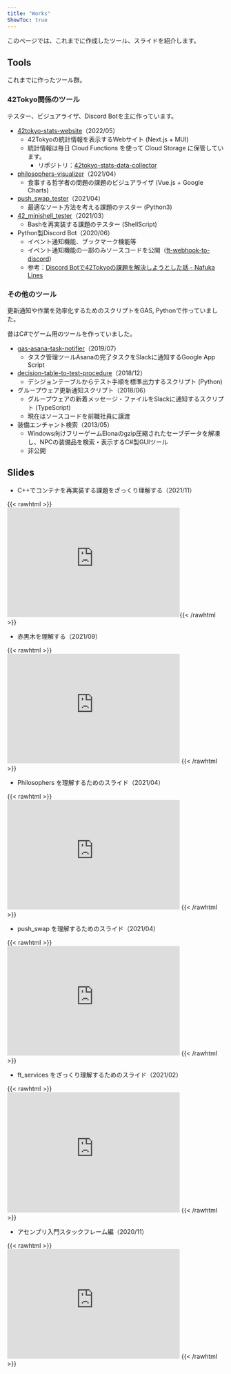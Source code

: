 ```yaml
---
title: "Works"
ShowToc: true
---
```


このページでは、これまでに作成したツール、スライドを紹介します。

## Tools

これまでに作ったツール群。

### 42Tokyo関係のツール

テスター、ビジュアライザ、Discord Botを主に作っています。

- [42tokyo-stats-website](https://github.com/nafuka11/42tokyo-stats-website)（2022/05）
  - 42Tokyoの統計情報を表示するWebサイト (Next.js + MUI)
  - 統計情報は毎日 Cloud Functions を使って Cloud Storage に保管しています。
    - リポジトリ：[42tokyo-stats-data-collector](https://github.com/nafuka11/42tokyo-stats-data-collector)
- [philosophers-visualizer](https://github.com/nafuka11/philosophers-visualizer)（2021/04）
  - 食事する哲学者の問題の課題のビジュアライザ (Vue.js + Google Charts)
- [push_swap_tester](https://github.com/nafuka11/push_swap_tester)（2021/04）
  - 最適なソート方法を考える課題のテスター (Python3)
- [42_minishell_tester](https://github.com/nafuka11/42_minishell_tester)（2021/03）
  - Bashを再実装する課題のテスター (ShellScript)
- Python製Discord Bot（2020/06）
  - イベント通知機能、ブックマーク機能等
  - イベント通知機能の一部のみソースコードを公開（[ft-webhook-to-discord](https://github.com/nafuka11/ft-webhook-to-discord)）
  - 参考：[Discord Botで42Tokyoの課題を解決しようとした話 - Nafuka Lines](https://nafuka.hatenablog.com/entry/2020/12/04/120837)

### その他のツール

更新通知や作業を効率化するためのスクリプトをGAS, Pythonで作っていました。

昔はC#でゲーム用のツールを作っていました。

- [gas-asana-task-notifier](https://github.com/nafuka11/gas-asana-task-notifier)（2019/07）
  - タスク管理ツールAsanaの完了タスクをSlackに通知するGoogle App Script
- [decision-table-to-test-procedure](https://github.com/nafuka11/decision-table-to-test-procedure)（2018/12）
  - デシジョンテーブルからテスト手順を標準出力するスクリプト (Python)
- グループウェア更新通知スクリプト（2018/06）
  - グループウェアの新着メッセージ・ファイルをSlackに通知するスクリプト (TypeScript)
  - 現在はソースコードを前職社員に譲渡
- 装備エンチャント検索（2013/05）
  - Windows向けフリーゲームElonaのgzip圧縮されたセーブデータを解凍し、NPCの装備品を検索・表示するC#製GUIツール
  - 非公開

## Slides

- C++でコンテナを再実装する課題をざっくり理解する（2021/11）

{{< rawhtml >}} <iframe src="https://docs.google.com/presentation/d/e/2PACX-1vRTqB_Rjpigo9OI2YUV3fXuzyKISMc4m0Y6t25fwNstZbhsn9WRUeeI4zTQFjq30zGGTG78O-JJ_z92/embed?start=false&loop=false&delayms=3000" frameborder="0" width="400" height="254" allowfullscreen="true" mozallowfullscreen="true" webkitallowfullscreen="true"></iframe>{{< /rawhtml >}}

- 赤黒木を理解する（2021/09）

{{< rawhtml >}} <iframe src="https://docs.google.com/presentation/d/e/2PACX-1vRHPmtLwfbpXjHCeYR5NbnePezdJg-nR2a4_6iZgAJbyMoxHLbBscHdmcYbM2AP3EC-E7Ii7NEa4x2O/embed?start=false&loop=false&delayms=3000" frameborder="0" width="400" height="254" allowfullscreen="true" mozallowfullscreen="true" webkitallowfullscreen="true"></iframe> {{< /rawhtml >}}

- Philosophers を理解するためのスライド（2021/04）

{{< rawhtml >}} <iframe src="https://docs.google.com/presentation/d/e/2PACX-1vSSSR09KGKUzNkR1wqxSnBc_maZqfr9bvOl0XYm8jYOcCsSUG_6fvPAtVB0l-keCx4yiMlh7kXIij7b/embed?start=false&loop=false&delayms=3000" frameborder="0" width="400" height="254" allowfullscreen="true" mozallowfullscreen="true" webkitallowfullscreen="true"></iframe> {{< /rawhtml >}}

- push_swap を理解するためのスライド（2021/04）

{{< rawhtml >}} <iframe src="https://docs.google.com/presentation/d/e/2PACX-1vQ8CvUJPd9QmCR-pnHFMPmPAE0UH_Vyz5eGG7csUlsFQgFCaKs6Y2Z9s7RD4n89noNmg42EFRzla7FP/embed?start=false&loop=false&delayms=3000" frameborder="0" width="400" height="254" allowfullscreen="true" mozallowfullscreen="true" webkitallowfullscreen="true"></iframe> {{< /rawhtml >}}

- ft_services をざっくり理解するためのスライド（2021/02）

{{< rawhtml >}} <iframe src="https://docs.google.com/presentation/d/e/2PACX-1vSQXBxAY9J7PN3_itv3zDUdcyNM9Th9uUoZQulj-iRj9LOrshNHkQzAvNAV6bmw6A-xs46m8S-u78DG/embed?start=false&loop=false&delayms=3000" frameborder="0" width="400" height="279" allowfullscreen="true" mozallowfullscreen="true" webkitallowfullscreen="true"></iframe> {{< /rawhtml >}}

- アセンブリ入門スタックフレーム編（2020/11）

{{< rawhtml >}} <iframe src="https://docs.google.com/presentation/d/e/2PACX-1vQI4Mw-KtnClm-23c-AuSffph7MGNG8CSjAHdr1mBvg4F3QamNDIpIUASWFCSYK-PAPZO3YQrZOvbPm/embed?start=false&loop=false&delayms=3000" frameborder="0" width="400" height="254" allowfullscreen="true" mozallowfullscreen="true" webkitallowfullscreen="true"></iframe> {{< /rawhtml >}}
